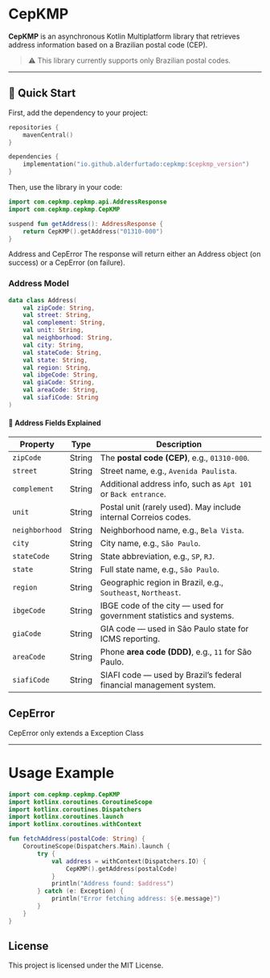 # CepKMP

**CepKMP** is an asynchronous Kotlin Multiplatform library that retrieves address information based on a Brazilian postal code (CEP).

> ⚠️ This library currently supports only Brazilian postal codes.

---

## 🚀 Quick Start

First, add the dependency to your project:

```kotlin
repositories {
    mavenCentral()
}

dependencies {
    implementation("io.github.alderfurtado:cepkmp:$cepkmp_version")
}
```

Then, use the library in your code:

```kotlin
import com.cepkmp.cepkmp.api.AddressResponse
import com.cepkmp.cepkmp.CepKMP

suspend fun getAddress(): AddressResponse {
    return CepKMP().getAddress("01310-000")
}
```

Address and CepError
The response will return either an Address object (on success) or a CepError (on failure).

### Address Model

```kotlin
data class Address(
    val zipCode: String,
    val street: String,
    val complement: String,
    val unit: String,
    val neighborhood: String,
    val city: String,
    val stateCode: String,
    val state: String,
    val region: String,
    val ibgeCode: String,
    val giaCode: String,
    val areaCode: String,
    val siafiCode: String
)
```

#### 🧾 Address Fields Explained

| Property       | Type   | Description                                                                 |
|----------------|--------|-----------------------------------------------------------------------------|
| `zipCode`      | String | The **postal code (CEP)**, e.g., `01310-000`.                               |
| `street`       | String | Street name, e.g., `Avenida Paulista`.                                      |
| `complement`   | String | Additional address info, such as `Apt 101` or `Back entrance`.              |
| `unit`         | String | Postal unit (rarely used). May include internal Correios codes.             |
| `neighborhood` | String | Neighborhood name, e.g., `Bela Vista`.                                      |
| `city`         | String | City name, e.g., `São Paulo`.                                               |
| `stateCode`    | String | State abbreviation, e.g., `SP`, `RJ`.                                       |
| `state`        | String | Full state name, e.g., `São Paulo`.                                         |
| `region`       | String | Geographic region in Brazil, e.g., `Southeast`, `Northeast`.               |
| `ibgeCode`     | String | IBGE code of the city — used for government statistics and systems.         |
| `giaCode`      | String | GIA code — used in São Paulo state for ICMS reporting.                      |
| `areaCode`     | String | Phone **area code (DDD)**, e.g., `11` for São Paulo.                        |
| `siafiCode`    | String | SIAFI code — used by Brazil’s federal financial management system.          |


## CepError

CepError only extends a Exception Class

---

# Usage Example

```Kotlin
import com.cepkmp.cepkmp.CepKMP
import kotlinx.coroutines.CoroutineScope
import kotlinx.coroutines.Dispatchers
import kotlinx.coroutines.launch
import kotlinx.coroutines.withContext

fun fetchAddress(postalCode: String) {
    CoroutineScope(Dispatchers.Main).launch {
        try {
            val address = withContext(Dispatchers.IO) {
                CepKMP().getAddress(postalCode)
            }
            println("Address found: $address")
        } catch (e: Exception) {
            println("Error fetching address: ${e.message}")
        }
    }
}
```

## License
This project is licensed under the MIT License.
